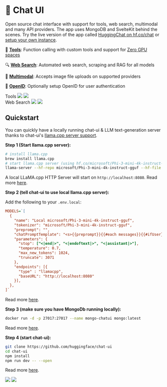 # 🤗 Chat UI

Open source chat interface with support for tools, web search, multimodal and many API providers. The app uses MongoDB and SvelteKit behind the scenes. Try the live version of the app called [HuggingChat on hf.co/chat](https://huggingface.co/chat) or [setup your own instance](./installation/spaces).

🔧 **[Tools](./configuration/models/tools)**: Function calling with custom tools and support for [Zero GPU spaces](https://huggingface.co/spaces/enzostvs/zero-gpu-spaces)

🔍 **[Web Search](./configuration/web-search)**: Automated web search, scraping and RAG for all models

🐙 **[Multimodal](./configuration/models/multimodal)**: Accepts image file uploads on supported providers

👤 **[OpenID](./configuration/open-id)**: Optionally setup OpenID for user authentication

<div class="flex flex-wrap">

<div class="flex justify-center">
Tools
<img class="block dark:hidden" src="https://huggingface.co/datasets/huggingface/documentation-images/resolve/main/chat-ui/tools-light.png" height="auto"/>
<img class="hidden dark:block" src="https://huggingface.co/datasets/huggingface/documentation-images/resolve/main/chat-ui/tools-dark.png" height="auto"/>
</div>

<div class="flex justify-center">
Web Search
<img class="block dark:hidden" src="https://huggingface.co/datasets/huggingface/documentation-images/resolve/main/chat-ui/websearch-light.png" height="auto"/>
<img class="hidden dark:block" src="https://huggingface.co/datasets/huggingface/documentation-images/resolve/main/chat-ui/websearch-dark.png" height="auto"/>
</div>

</div>

## Quickstart

You can quickly have a locally running chat-ui & LLM text-generation server thanks to chat-ui's [llama.cpp server support](https://huggingface.co/docs/chat-ui/configuration/models/providers/llamacpp).

**Step 1 (Start llama.cpp server):**

```bash
# install llama.cpp
brew install llama.cpp
# start llama.cpp server (using hf.co/microsoft/Phi-3-mini-4k-instruct-gguf as an example)
llama-server --hf-repo microsoft/Phi-3-mini-4k-instruct-gguf --hf-file Phi-3-mini-4k-instruct-q4.gguf -c 4096
```

A local LLaMA.cpp HTTP Server will start on `http://localhost:8080`. Read more [here](https://huggingface.co/docs/chat-ui/configuration/models/providers/llamacpp).

**Step 2 (tell chat-ui to use local llama.cpp server):**

Add the following to your `.env.local`:

```ini
MODELS=`[
  {
    "name": "Local microsoft/Phi-3-mini-4k-instruct-gguf",
    "tokenizer": "microsoft/Phi-3-mini-4k-instruct-gguf",
    "preprompt": "",
    "chatPromptTemplate": "<s>{{preprompt}}{{#each messages}}{{#ifUser}}<|user|>\n{{content}}<|end|>\n<|assistant|>\n{{/ifUser}}{{#ifAssistant}}{{content}}<|end|>\n{{/ifAssistant}}{{/each}}",
    "parameters": {
      "stop": ["<|end|>", "<|endoftext|>", "<|assistant|>"],
      "temperature": 0.7,
      "max_new_tokens": 1024,
      "truncate": 3071
    },
    "endpoints": [{
      "type" : "llamacpp",
      "baseURL": "http://localhost:8080"
    }],
  },
]`
```

Read more [here](https://huggingface.co/docs/chat-ui/configuration/models/providers/llamacpp).

**Step 3 (make sure you have MongoDb running locally):**

```bash
docker run -d -p 27017:27017 --name mongo-chatui mongo:latest
```

Read more [here](https://github.com/huggingface/chat-ui?tab=Readme-ov-file#database).

**Step 4 (start chat-ui):**

```bash
git clone https://github.com/huggingface/chat-ui
cd chat-ui
npm install
npm run dev -- --open
```

Read more [here](https://github.com/huggingface/chat-ui?tab=readme-ov-file#launch).

<div class="flex justify-center">
<img class="block dark:hidden" src="https://huggingface.co/datasets/huggingface/documentation-images/resolve/main/chat-ui/llamacpp-light.png" height="auto"/>
<img class="hidden dark:block" src="https://huggingface.co/datasets/huggingface/documentation-images/resolve/main/chat-ui/llamacpp-dark.png" height="auto"/>
</div>
